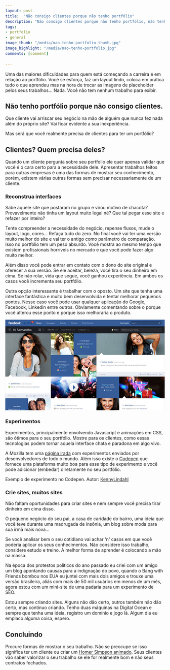```yaml
---
layout: post
title:  "Não consigo clientes porque não tenho portfólio"
description: "Não consigo clientes porque não tenho portfólio, não tenho portfólio porque não consigo clientes"
tags: 
- portfolio
- general
image_thumb: "/media/nao-tenho-portfolio-thumb.jpg"
image_highlight: "/media/nao-tenho-portfolio.jpg"
comments: [comment]

---
```


Uma das maiores dificuldades para quem está começando a carreira é em relação ao portfólio. Você se esforça, faz um layout lindo, coloca em prática tudo o que aprendeu mas na hora de trocar as imagens de placeholder pelos seus trabalhos... Nada. Você não tem nenhum trabalho para exibir.

<!--more-->
## Não tenho portfólio porque não consigo clientes.

Que cliente vai arriscar seu negócio na mão de alguém que nunca fez nada além do próprio site? Vai ficar evidente a sua inexperiência.

Mas será que você realmente precisa de clientes para ter um portfólio?

## Clientes? Quem precisa deles?

Quando um cliente pergunta sobre seu portfolio ele quer apenas validar que você é o cara certo para a necessidade dele. Apresentar trabalhos feitos para outras empresas é uma das formas de mostrar seu conhecimento, porém, existem várias outras formas sem precisar necessariamente de um cliente.

### Reconstrua interfaces

Sabe aquele site que postaram no grupo e virou motivo de chacota? Provavelmente não tinha um layout muito legal né? Que tal pegar esse site e refazer por inteiro?

Tente compreender a necessidade do negócio, repense fluxos, mude o layout, logo, cores... Refaça tudo do zero. No final você vai ter uma versão muito melhor do site e vai ter o antigo como parâmetro de comparação. Isso no portfólio tem um peso absurdo. Você mostra ao mesmo tempo que existem profissionais horríveis no mercado e que você pode fazer algo muito melhor.

Além disso você pode entrar em contato com o dono do site original e oferecer a sua versão. Se ele aceitar, beleza, você tira o seu dinheiro em cima. Se não rolar, vida que segue, você ganhou experiência. Em ambos os casos você incrementa seu portfólio.

Outra opção interessante é trabalhar com o oposto. Um site que tenha uma interface fantástica e muito bem desenvolvida e tentar melhorar pequenos pontos. Nesse caso você pode usar qualquer aplicação do Google, Facebook, Linkedin entre outros. Obviamente comentando sobre o porque você alterou esse ponto e porque isso melhoraria o produto.

![Facebook Redesign](/media/facebook-redesign.jpg)

### Experimentos

Experimentos, principalmente envolvendo Javascript e animações em CSS, são ótimos para o seu portfólio. Mostre para os clientes, como essas tecnologias podem tornar aquela interface chata e paradona em algo vivo. 

A Mozilla tem uma [página irada](https://developer.mozilla.org/en-US/demos/) com experimentos enviados por desenvolvedores de todo o mundo. Além isso existe o [Codepen](http://codepen.io/tag/experiments) que fornece uma plataforma muito boa para esse tipo de experimento e você pode adicionar (embedar) diretamente no seu portfólio.

<p data-height="446" data-theme-id="0" data-slug-hash="lABqD" data-default-tab="result" class='codepen'></p>
<script async src="//codepen.io/assets/embed/ei.js"></script>

Exemplo de experimento no Codepen. Autor: [KennyLindahl](http://codepen.io/KennyLindahl/pen/lABqD)

### Crie sites, muitos sites

Não faltam oportunidades para criar sites e nem sempre você precisa tirar dinheiro em cima disso.

O pequeno negócio do seu pai, a casa de caridade do bairro, uma ideia que você teve durante uma madrugada de insônia, um blog sobre moda para sua irmã mais nova...

Se você analisar bem o seu cotidiano vai achar 'n' casos em que você poderia aplicar os seus conhecimentos. Não considere isso trabalho, considere estudo e treino. A melhor forma de aprender é colocando a mão na massa.

Na época dos protestos políticos do ano passado eu criei com um amigo um blog apontando causas para a indignação do povo, quando o Bang with Friends bombou nos EUA eu juntei com mais dois amigos e trouxe uma versão brasileira, aliás com mais de 50 mil usuários em menos de um mês, agora estou com um mini-site de uma padaria para um experimento de SEO. 

Estou sempre criando sites. Alguns não dão certo, outros também não dão certo, mas continuo criando. Tenho duas máquinas na Digital Ocean e sempre que tenha uma ideia, registro um domínio e jogo lá. Algum dia eu emplaco alguma coisa, espero.

## Concluindo

Procure formas de mostrar o seu trabalho. Não se preocupe se isso significa ter um cliente ou criar um [Homer Simpson animado](http://bernarddeluna.com/project/pure-css3-homer/). Seus clientes vão saber valorizar o seu trabalho se ele for realmente bom e não seus contratos fechados.

